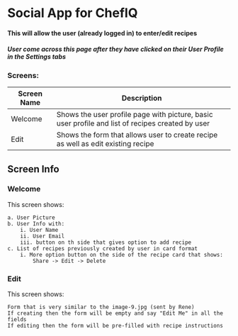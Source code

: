 # Social App for ChefIQ
#### This will allow the user (already logged in) to enter/edit recipes

##### User come across this page after they have clicked on their User Profile in the Settings tabs

### Screens:

| Screen Name     | Description |
| ---      | ---       |
| Welcome | Shows the user profile page with picture, basic user profile and list of recipes created by user |
| Edit | Shows the form that allows user to create recipe as well as edit existing recipe |

## Screen Info

### Welcome

This screen shows:

    a. User Picture
    b. User Info with:
        i. User Name
        ii. User Email
        iii. button on th side that gives option to add recipe
    c. List of recipes previously created by user in card format
        i. More option button on the side of the recipe card that shows:
            Share -> Edit -> Delete

### Edit

This screen shows:

    Form that is very similar to the image-9.jpg (sent by Rene)
    If creating then the form will be empty and say "Edit Me" in all the fields
    If editing then the form will be pre-filled with recipe instructions
